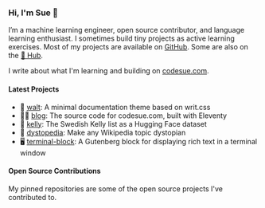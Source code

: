 ### Hi, I'm Sue 👋

I’m a machine learning engineer, open source contributor, and language learning
enthusiast. I sometimes build tiny projects as active learning exercises. Most
of my projects are available on [GitHub](https://github.com/codesue). Some are
also on the [🤗 Hub](https://huggingface.co/codesue).

I write about what I'm learning and building on [codesue.com](https://codesue.com).

#### Latest Projects

- 🍃 [walt](https://github.com/codesue/walt): A minimal documentation theme based on writ.css
- 🧑‍💻 [blog](https://github.com/codesue/blog): The source code for codesue.com,
built with Eleventy
- 📝 [kelly](https://codesue.com/posts/kelly): The Swedish Kelly list as a Hugging
Face dataset
- 🫠 [dystopedia](https://codesue.com/posts/dystopedia/): Make any Wikipedia topic
dystopian
- 🖥️ [terminal-block](https://codesue.com/posts/terminal-block/): A Gutenberg
block for displaying rich text in a terminal window

#### Open Source Contributions

My pinned repositories are some of the open source projects I've contributed to.
